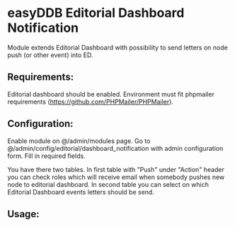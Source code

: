 easyDDB Editorial Dashboard Notification
==========

Module extends Editorial Dashboard with possibility to send letters on node push (or other event) into ED.

## Requirements:
Editorial dashboard should be enabled.
Environment must fit phpmailer requirements (https://github.com/PHPMailer/PHPMailer).

## Configuration:
Enable module on @/admin/modules page.
Go to @/admin/config/editorial/dashboard_notification with admin configuration form.
Fill in required fields.

You have there two tables.
In first table with "Push" under "Action" header you can check roles
which will receive email when somebody pushes new node to editorial dashboard.
In second table you can select on which Editorial Dashboard events letters should be send.

## Usage:
